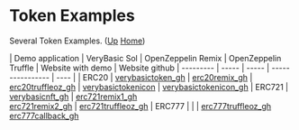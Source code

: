 # Token Examples

Several Token Examples. ([Up](..) [Home](..\..))

| Demo application | VeryBasic Sol        | OpenZeppelin Remix                    | OpenZeppelin Truffle          | Website with demo     | Website github
| ---------        | -----                | -----                                 | ----------------              | ----                  |
| ERC20            | [verybasictoken_gh]  | [erc20remix_gh]                       | [erc20truffleoz_gh]           | [verybasictokenicon]  | [verybasictokenicon_gh]
| ERC721           | [verybasicnft_gh]    | [erc721remix1_gh]<br>[erc721remix2_gh] | [erc721truffleoz_gh] 
| ERC777           |                      |                                       | [erc777truffleoz_gh]<br>[erc777callback_gh]

[verybasictoken_gh]:            https://github.com/web3examples/ethereum/blob/master/token_examples/VeryBasicToken.sol

[erc20truffleoz_gh]:            https://github.com/web3examples/ethereum/tree/master/token_examples/ERC20TruffleOpenZeppelin
[erc20remix_gh]:                https://github.com/web3examples/ethereum/tree/master/token_examples/ERC20Remix.sol
[verybasictokenicon]:           https://web3examples.com/ethereum/token_examples/VeryBasicTokenIcon.html
[verybasictokenicon_gh]:        https://github.com/web3examples/ethereum/blob/master/token_examples/VeryBasicTokenIcon.html

[verybasicnft_gh]:              https://github.com/web3examples/ethereum/blob/master/token_examples/VeryBasicNFT.sol  
[erc721truffleoz_gh]:           https://github.com/web3examples/ethereum/tree/master/token_examples/ERC721TruffleOpenZeppelin
[erc721remix1_gh]:               https://github.com/web3examples/ethereum/tree/master/token_examples/ERC721RemixOZ1.sol
[erc721remix2_gh]:               https://github.com/web3examples/ethereum/tree/master/token_examples/ERC721RemixOZ2.sol

[erc777truffleoz_gh]:           https://github.com/web3examples/ethereum/tree/master/token_examples/ERC777TruffleOpenZeppelin
[erc777callback_gh]:            https://github.com/web3examples/ethereum/tree/master/token_examples/ERC777Callback.sol





